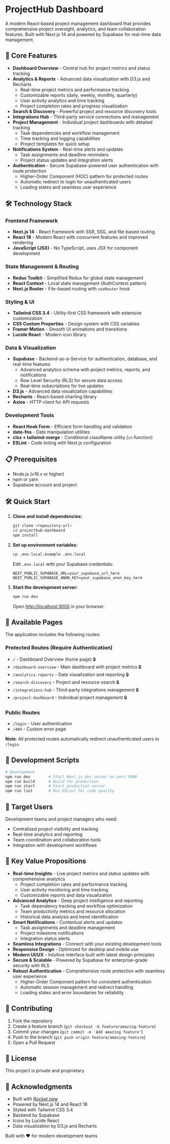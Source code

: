 # ProjectHub Dashboard

A modern React-based project management dashboard that provides comprehensive project oversight, analytics, and team collaboration features. Built with Next.js 14 and powered by Supabase for real-time data management.

## 🚀 Core Features

- **Dashboard Overview** - Central hub for project metrics and status tracking
- **Analytics & Reports** - Advanced data visualization with D3.js and Recharts
  - Real-time project metrics and performance tracking
  - Customizable reports (daily, weekly, monthly, quarterly)
  - User activity analytics and time tracking
  - Project completion rates and progress visualization
- **Search & Discovery** - Powerful project and resource discovery tools
- **Integrations Hub** - Third-party service connections and management
- **Project Management** - Individual project dashboards with detailed tracking
  - Task dependencies and workflow management
  - Time tracking and logging capabilities
  - Project templates for quick setup
- **Notifications System** - Real-time alerts and updates
  - Task assignments and deadline reminders
  - Project status updates and integration alerts
- **Authentication** - Secure Supabase-powered user authentication with route protection
  - Higher-Order Component (HOC) pattern for protected routes
  - Automatic redirect to login for unauthenticated users
  - Loading states and seamless user experience

## 🛠️ Technology Stack

### Frontend Framework
- **Next.js 14** - React framework with SSR, SSG, and file-based routing
- **React 18** - Modern React with concurrent features and improved rendering
- **JavaScript (JSX)** - No TypeScript, uses JSX for component development

### State Management & Routing
- **Redux Toolkit** - Simplified Redux for global state management
- **React Context** - Local state management (AuthContext pattern)
- **Next.js Router** - File-based routing with `useRouter` hook

### Styling & UI
- **Tailwind CSS 3.4** - Utility-first CSS framework with extensive customization
- **CSS Custom Properties** - Design system with CSS variables
- **Framer Motion** - Smooth UI animations and transitions
- **Lucide React** - Modern icon library

### Data & Visualization
- **Supabase** - Backend-as-a-Service for authentication, database, and real-time features
  - Advanced analytics schema with project metrics, reports, and notifications
  - Row Level Security (RLS) for secure data access
  - Real-time subscriptions for live updates
- **D3.js** - Advanced data visualization capabilities
- **Recharts** - React-based charting library
- **Axios** - HTTP client for API requests

### Development Tools
- **React Hook Form** - Efficient form handling and validation
- **date-fns** - Date manipulation utilities
- **clsx + tailwind-merge** - Conditional className utility (`cn` function)
- **ESLint** - Code linting with Next.js configuration

## 📋 Prerequisites

- Node.js (v16.x or higher)
- npm or yarn
- Supabase account and project

## 🛠️ Quick Start

1. **Clone and install dependencies:**
   ```bash
   git clone <repository-url>
   cd projecthub-dashboard
   npm install
   ```

2. **Set up environment variables:**
   ```bash
   cp .env.local.example .env.local
   ```
   
   Edit `.env.local` with your Supabase credentials:
   ```env
   NEXT_PUBLIC_SUPABASE_URL=your_supabase_url_here
   NEXT_PUBLIC_SUPABASE_ANON_KEY=your_supabase_anon_key_here
   ```

3. **Start the development server:**
   ```bash
   npm run dev
   ```
   
   Open [http://localhost:3000](http://localhost:3000) in your browser.

## 📱 Available Pages

The application includes the following routes:

### Protected Routes (Require Authentication)
- `/` - Dashboard Overview (home page) 🔒
- `/dashboard-overview` - Main dashboard with project metrics 🔒
- `/analytics-reports` - Data visualization and reporting 🔒
- `/search-discovery` - Project and resource search 🔒
- `/integrations-hub` - Third-party integrations management 🔒
- `/project-dashboard` - Individual project management 🔒

### Public Routes
- `/login` - User authentication
- `/404` - Custom error page

**Note**: All protected routes automatically redirect unauthenticated users to `/login`.

## 🧪 Development Scripts

```bash
# Development
npm run dev        # Start Next.js dev server on port 3000
npm run build      # Build for production
npm run start      # Start production server
npm run lint       # Run ESLint for code quality
```

## 🎯 Target Users

Development teams and project managers who need:
- Centralized project visibility and tracking
- Real-time analytics and reporting
- Team coordination and collaboration tools
- Integration with development workflows

## 🔑 Key Value Propositions

- **Real-time Insights** - Live project metrics and status updates with comprehensive analytics
  - Project completion rates and performance tracking
  - User activity monitoring and time tracking
  - Customizable reports and data visualization
- **Advanced Analytics** - Deep project intelligence and reporting
  - Task dependency tracking and workflow optimization
  - Team productivity metrics and resource allocation
  - Historical data analysis and trend identification
- **Smart Notifications** - Contextual alerts and updates
  - Task assignments and deadline management
  - Project milestone notifications
  - Integration status alerts
- **Seamless Integrations** - Connect with your existing development tools
- **Responsive Design** - Optimized for desktop and mobile use
- **Modern UI/UX** - Intuitive interface built with latest design principles
- **Secure & Scalable** - Powered by Supabase for enterprise-grade security with RLS
- **Robust Authentication** - Comprehensive route protection with seamless user experience
  - Higher-Order Component pattern for consistent authentication
  - Automatic session management and redirect handling
  - Loading states and error boundaries for reliability

## 🤝 Contributing

1. Fork the repository
2. Create a feature branch (`git checkout -b feature/amazing-feature`)
3. Commit your changes (`git commit -m 'Add amazing feature'`)
4. Push to the branch (`git push origin feature/amazing-feature`)
5. Open a Pull Request

## 📄 License

This project is private and proprietary.

## 🙏 Acknowledgments

- Built with [Rocket.new](https://rocket.new)
- Powered by Next.js 14 and React 18
- Styled with Tailwind CSS 3.4
- Backend by Supabase
- Icons by Lucide React
- Data visualization by D3.js and Recharts

Built with ❤️ for modern development teams